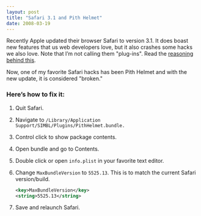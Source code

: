 ```yaml
---
layout: post
title: "Safari 3.1 and Pith Helmet"
date: 2008-03-19
---
```


Recently Apple updated their browser Safari to version 3.1. It does boast new features that us web developers love, but it also crashes some hacks we also love. Note that I’m not calling them "plug-ins". Read the [reasoning behind this].

Now, one of my favorite Safari hacks has been Pith Helmet and with the
new update, it is considered "broken."

### Here’s how to fix it:

1.  Quit Safari.

2.  Navigate to `/Library/Application Support/SIMBL/Plugins/PithHelmet.bundle.`

3.  Control click to show package contents.

4.  Open bundle and go to Contents.

5.  Double click or open `info.plist` in your favorite text editor.

6.  Change `MaxBundleVersion` to `5525.13`. This is to match the current Safari version/build.

    ```xml
    <key>MaxBundleVersion</key>
    <string>5525.13</string>
    ```

7.  Save and relaunch Safari.

[reasoning behind this]: http://daringfireball.net/2007/10/un_in_unsupported
